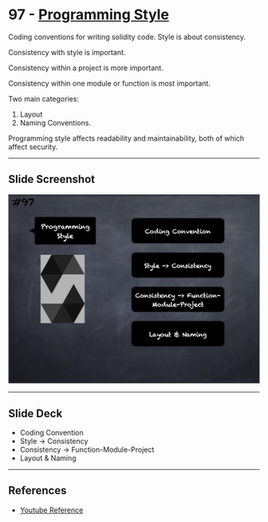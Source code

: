 # 97 - [Programming Style](Programming%20Style.md)
Coding conventions for writing solidity code. Style is about consistency. 

Consistency with style is important. 

Consistency within a project is more important. 

Consistency within one module or function is most important. 

Two main categories: 

1. Layout 
2. Naming Conventions. 

Programming style affects readability and maintainability, both of which affect security.

___
## Slide Screenshot
![097.png](../images/solidity101/097.png)
___
## Slide Deck
- Coding Convention
- Style -> Consistency
- Consistency -> Function-Module-Project
- Layout & Naming
___
## References
- [Youtube Reference](https://youtu.be/_oN7XuyhoZA?t=1391)


